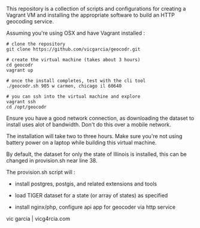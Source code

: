 This repository is a collection of scripts and configurations for creating a
Vagrant VM and installing the appropriate software to build an HTTP geocoding
service.


Assuming you're using OSX and have Vagrant installed :

```
# clone the repository
git clone https://github.com/vicgarcia/geocodr.git
```

```
# create the virtual machine (takes about 3 hours)
cd geocodr
vagrant up
```

```
# once the install completes, test with the cli tool
./geocodr.sh 905 w carmen, chicago il 60640
```

```
# you can ssh into the virtual machine and explore
vagrant ssh
cd /opt/geocodr
```

Ensure you have a good network connection, as downloading the dataset to
install uses alot of bandwidth.  Don't do this over a mobile network.

The installation will take two to three hours.  Make sure you're not using
battery power on a laptop while building this virtual machine.

By default, the dataset for only the state of Illinois is installed,
this can be changed in provision.sh near line 38.

The provision.sh script will :

 - install postgres, postgis, and related extensions and tools

 - load TIGER dataset for a state (or array of states) as specified

 - install nginx/php, configure api app for geocoder via http service


vic garcia | vicg4rcia.com
